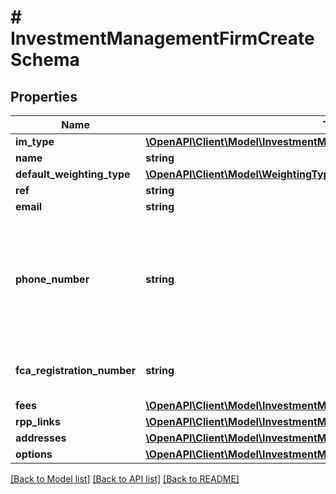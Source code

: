 # # InvestmentManagementFirmCreateSchema

## Properties

Name | Type | Description | Notes
------------ | ------------- | ------------- | -------------
**im_type** | [**\OpenAPI\Client\Model\InvestmentManagementFirmType**](InvestmentManagementFirmType.md) |  | [optional]
**name** | **string** |  |
**default_weighting_type** | [**\OpenAPI\Client\Model\WeightingType**](WeightingType.md) |  |
**ref** | **string** |  |
**email** | **string** |  |
**phone_number** | **string** | Must be a string of numbers and special characters (\&quot;()\&quot;, \&quot;-\&quot;, \&quot;+\&quot;, \&quot; \&quot;) |
**fca_registration_number** | **string** | Must be a valid FCA registration number |
**fees** | [**\OpenAPI\Client\Model\InvestmentManagementFirmFeeCreateSchema[]**](InvestmentManagementFirmFeeCreateSchema.md) |  | [optional]
**rpp_links** | [**\OpenAPI\Client\Model\InvestmentManagementFirmRppCreateSchema[]**](InvestmentManagementFirmRppCreateSchema.md) |  | [optional]
**addresses** | [**\OpenAPI\Client\Model\InvestmentManagementFirmAddressCreateSchema[]**](InvestmentManagementFirmAddressCreateSchema.md) |  | [optional]
**options** | [**\OpenAPI\Client\Model\InvestmentManagementFirmOptionsCreateSchema**](InvestmentManagementFirmOptionsCreateSchema.md) |  |

[[Back to Model list]](../../README.md#models) [[Back to API list]](../../README.md#endpoints) [[Back to README]](../../README.md)
